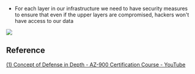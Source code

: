 - For each layer in our infrastructure we need to have security measures to ensure that even if the upper layers are compromised, hackers won't have access to our data

![](Pasted%20image%2020231009194125.png)

## Reference
[(1) Concept of Defense in Depth - AZ-900 Certification Course - YouTube](https://www.youtube.com/watch?v=CHKS2FcEMek&list=PLlVtbbG169nED0_vMEniWBQjSoxTsBYS3&index=37&ab_channel=JohnSavill%27sTechnicalTraining)